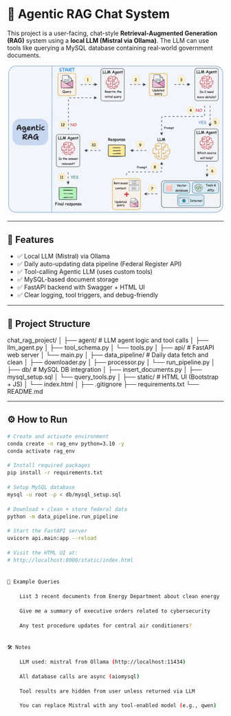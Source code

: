 # 🧠 Agentic RAG Chat System

This project is a user-facing, chat-style **Retrieval-Augmented Generation (RAG)** system using a **local LLM (Mistral via Ollama)**. The LLM can use tools like querying a MySQL database containing real-world government documents.

![Agentic RAG System Diagram](assets/agentic_rag_system.webp)

---

## 🚀 Features

- ✅ Local LLM (Mistral) via Ollama  
- ✅ Daily auto-updating data pipeline (Federal Register API)  
- ✅ Tool-calling Agentic LLM (uses custom tools)  
- ✅ MySQL-based document storage  
- ✅ FastAPI backend with Swagger + HTML UI  
- ✅ Clear logging, tool triggers, and debug-friendly  

---

## 🧩 Project Structure

chat_rag_project/
│
├── agent/ # LLM agent logic and tool calls
│ ├── llm_agent.py
│ ├── tool_schema.py
│ └── tools.py
│
├── api/ # FastAPI web server
│ └── main.py
│
├── data_pipeline/ # Daily data fetch and clean
│ ├── downloader.py
│ ├── processor.py
│ └── run_pipeline.py
│
├── db/ # MySQL DB integration
│ ├── insert_documents.py
│ ├── mysql_setup.sql
│ └── query_tools.py
│
├── static/ # HTML UI (Bootstrap + JS)
│ └── index.html
│
├── .gitignore
├── requirements.txt
└── README.md


---

## ⚙️ How to Run

```bash
# Create and activate environment
conda create -n rag_env python=3.10 -y
conda activate rag_env

# Install required packages
pip install -r requirements.txt

# Setup MySQL database
mysql -u root -p < db/mysql_setup.sql

# Download + clean + store federal data
python -m data_pipeline.run_pipeline

# Start the FastAPI server
uvicorn api.main:app --reload

# Visit the HTML UI at:
# http://localhost:8000/static/index.html


🧪 Example Queries

    List 3 recent documents from Energy Department about clean energy

    Give me a summary of executive orders related to cybersecurity

    Any test procedure updates for central air conditioners?
    

🛠️ Notes

    LLM used: mistral from Ollama (http://localhost:11434)

    All database calls are async (aiomysql)

    Tool results are hidden from user unless returned via LLM

    You can replace Mistral with any tool-enabled model (e.g., qwen)